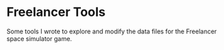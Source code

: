 # Freelancer Tools

Some tools I wrote to explore and modify the data files for the Freelancer space simulator game.
